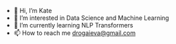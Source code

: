 - 👋 Hi, I’m Kate
- 👀 I’m interested in Data Science and Machine Learning
- 🌱 I’m currently learning NLP Transformers
- 📫 How to reach me drogaieva@gmail.com

<!---
KaterynaD/KaterynaD is a ✨ special ✨ repository because its `README.md` (this file) appears on your GitHub profile.
You can click the Preview link to take a look at your changes.
--->
